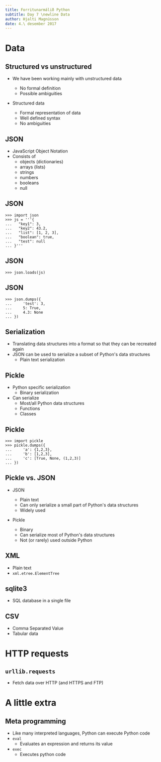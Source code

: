 ```yaml
---
title: Forritunarmálið Python
subtitle: Day 7 \newline Data
author: Hjalti Magnússon
date: 4.\ desember 2017
---
```


# Data

## Structured vs unstructured

* We have been working mainly with unstructured data
    * No formal definition
    * Possible ambiguities

* Structured data
    * Formal representation of data
    * Well defined syntax
    * No ambiguities


## JSON

* JavaScript Object Notation
* Consists of
    * objects (dictionaries)
    * arrays (lists)
    * strings
    * numbers
    * booleans
    * null

## JSON

```
>>> import json
>>> js = '''{
...   "key1": 3,
...   "key2": 43.2,
...   "list": [1, 2, 3],
...   "boolean": true,
...   "test": null
... }'''
```

## JSON

```
>>> json.loads(js)
```

## JSON

```
>>> json.dumps({
...     'test': 3,
...     5: True,
...     4.3: None
... })
```

## Serialization

* Translating data structures into a format so that they can be recreated again
* JSON can be used to serialize a subset of Python's data structures
    * Plain text serialization

## Pickle

* Python specific serialization
    * Binary serialization
* Can serialize
    * Most/all Python data structures
    * Functions
    * Classes

## Pickle

```
>>> import pickle
>>> pickle.dumps({
...     'a': {1,2,3},
...     'b': [1,2,3],
...     'c': [True, None, (1,2,3)]
... })
```

## Pickle vs. JSON

* JSON
    * Plain text
    * Can only serialize a small part of Python's data structures
    * Widely used

* Pickle
    * Binary
    * Can serialize most of Python's data structures
    * Not (or rarely) used outside Python


## XML

* Plain text
* `xml.etree.ElementTree`

## sqlite3

* SQL database in a single file

## CSV

* Comma Separated Value
* Tabular data

# HTTP requests

## `urllib.requests`

* Fetch data over HTTP (and HTTPS and FTP)

# A little extra

## Meta programming

* Like many interpreted languages, Python can execute Python code
* `eval`
    * Evaluates an expression and returns its value
* `exec`
    * Executes python code

